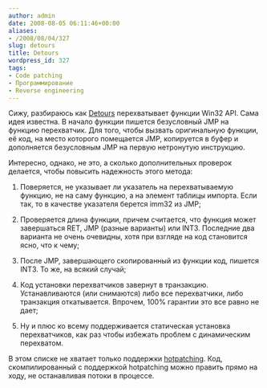 ```yaml
---
author: admin
date: 2008-08-05 06:11:46+00:00
aliases:
- /2008/08/04/327
slug: detours
title: Detours
wordpress_id: 327
tags:
- Code patching
- Программирование
- Reverse engineering
---
```


Сижу, разбираюсь как [Detours](http://research.microsoft.com/sn/detours/) перехватывает функции Win32 API. Сама идея известна. В начало функции пишется безусловный JMP на функцию перехватчик. Для того, чтобы вызвать оригинальную функции, её код, на место которого помещается JMP, копируется в буфер и дополняется безусловным JMP на первую нетронутую инструкцию. 

Интересно, однако, не это, а сколько дополнительных проверок делается, чтобы повысить надежность этого метода:

  1. Поверяется, не указывает ли указатель на перехватываемую функцию, не на саму функцию, а на элемент таблицы импорта. Если так, то в качестве указателя берется imm32 из JMP;

  2. Проверяется длина функции, причем считается, что функция может завершаться RET, JMP (разные варианты) или INT3. Последние два варианта не очень очевидны, хотя при взгляде на код становится ясно, что к чему;

  3. После JMP, завершающего скопированный из функции код, пишется INT3. То же, на всякий случай;

  4. Код установки перехватчиков завернут в транзакцию. Устанавливаются (или снимаются) либо все перехватчики, либо транзакция откатывается. Впрочем, 100% гарантии это все равно не дает;

  5. Ну и плюс ко всему поддерживается статическая установка перехватчиков, как раз чтобы избежать проблем с динамическим перехватом.

В этом списке не хватает только поддержки [hotpatching](http://technet2.microsoft.com/windowsserver/en/library/a578a2f2-8875-47f3-9738-f23a27546ddf1033.mspx?mfr=true). Код, скомпилированный с поддержкой hotpatching можно править прямо на ходу, не останавливая потоки в процессе.
